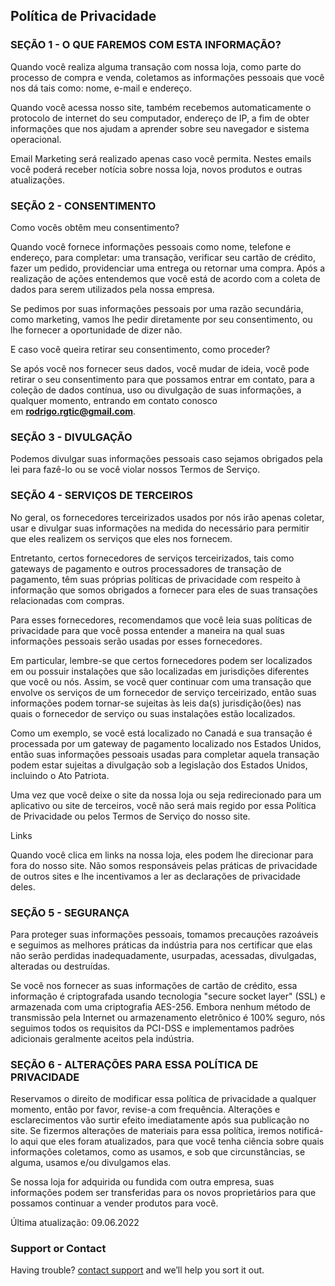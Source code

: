 ## Política de Privacidade

### **SEÇÃO 1 - O QUE FAREMOS COM ESTA INFORMAÇÃO?**

Quando você realiza alguma transação com nossa loja, como parte do processo de compra e venda, coletamos as informações pessoais que você nos dá tais como: nome, e-mail e endereço.

Quando você acessa nosso site, também recebemos automaticamente o protocolo de internet do seu computador, endereço de IP, a fim de obter informações que nos ajudam a aprender sobre seu navegador e sistema operacional.

Email Marketing será realizado apenas caso você permita. Nestes emails você poderá receber notícia sobre nossa loja, novos produtos e outras atualizações.

### **SEÇÃO 2 - CONSENTIMENTO**

Como vocês obtêm meu consentimento?

Quando você fornece informações pessoais como nome, telefone e endereço, para completar: uma transação, verificar seu cartão de crédito, fazer um pedido, providenciar uma entrega ou retornar uma compra. Após a realização de ações entendemos que você está de acordo com a coleta de dados para serem utilizados pela nossa empresa.

Se pedimos por suas informações pessoais por uma razão secundária, como marketing, vamos lhe pedir diretamente por seu consentimento, ou lhe fornecer a oportunidade de dizer não.

E caso você queira retirar seu consentimento, como proceder?

Se após você nos fornecer seus dados, você mudar de ideia, você pode retirar o seu consentimento para que possamos entrar em contato, para a coleção de dados contínua, uso ou divulgação de suas informações, a qualquer momento, entrando em contato conosco em **rodrigo.rgtic@gmail.com**.

### **SEÇÃO 3 - DIVULGAÇÃO**

Podemos divulgar suas informações pessoais caso sejamos obrigados pela lei para fazê-lo ou se você violar nossos Termos de Serviço.

### **SEÇÃO 4 - SERVIÇOS DE TERCEIROS**

No geral, os fornecedores terceirizados usados por nós irão apenas coletar, usar e divulgar suas informações na medida do necessário para permitir que eles realizem os serviços que eles nos fornecem.

Entretanto, certos fornecedores de serviços terceirizados, tais como gateways de pagamento e outros processadores de transação de pagamento, têm suas próprias políticas de privacidade com respeito à informação que somos obrigados a fornecer para eles de suas transações relacionadas com compras.

Para esses fornecedores, recomendamos que você leia suas políticas de privacidade para que você possa entender a maneira na qual suas informações pessoais serão usadas por esses fornecedores.

Em particular, lembre-se que certos fornecedores podem ser localizados em ou possuir instalações que são localizadas em jurisdições diferentes que você ou nós. Assim, se você quer continuar com uma transação que envolve os serviços de um fornecedor de serviço terceirizado, então suas informações podem tornar-se sujeitas às leis da(s) jurisdição(ões) nas quais o fornecedor de serviço ou suas instalações estão localizados.

Como um exemplo, se você está localizado no Canadá e sua transação é processada por um gateway de pagamento localizado nos Estados Unidos, então suas informações pessoais usadas para completar aquela transação podem estar sujeitas a divulgação sob a legislação dos Estados Unidos, incluindo o Ato Patriota.

Uma vez que você deixe o site da nossa loja ou seja redirecionado para um aplicativo ou site de terceiros, você não será mais regido por essa Política de Privacidade ou pelos Termos de Serviço do nosso site.

Links

Quando você clica em links na nossa loja, eles podem lhe direcionar para fora do nosso site. Não somos responsáveis pelas práticas de privacidade de outros sites e lhe incentivamos a ler as declarações de privacidade deles.

### **SEÇÃO 5 - SEGURANÇA**

Para proteger suas informações pessoais, tomamos precauções razoáveis e seguimos as melhores práticas da indústria para nos certificar que elas não serão perdidas inadequadamente, usurpadas, acessadas, divulgadas, alteradas ou destruídas.

Se você nos fornecer as suas informações de cartão de crédito, essa informação é criptografada usando tecnologia "secure socket layer" (SSL) e armazenada com uma criptografia AES-256. Embora nenhum método de transmissão pela Internet ou armazenamento eletrônico é 100% seguro, nós seguimos todos os requisitos da PCI-DSS e implementamos padrões adicionais geralmente aceitos pela indústria.

### **SEÇÃO 6 - ALTERAÇÕES PARA ESSA POLÍTICA DE PRIVACIDADE**

Reservamos o direito de modificar essa política de privacidade a qualquer momento, então por favor, revise-a com frequência. Alterações e esclarecimentos vão surtir efeito imediatamente após sua publicação no site. Se fizermos alterações de materiais para essa política, iremos notificá-lo aqui que eles foram atualizados, para que você tenha ciência sobre quais informações coletamos, como as usamos, e sob que circunstâncias, se alguma, usamos e/ou divulgamos elas.

Se nossa loja for adquirida ou fundida com outra empresa, suas informações podem ser transferidas para os novos proprietários para que possamos continuar a vender produtos para você.

Última atualização: 09.06.2022

### Support or Contact

Having trouble? [contact support](malito:rodrigo.rgtic@gmail.com) and we’ll help you sort it out.
